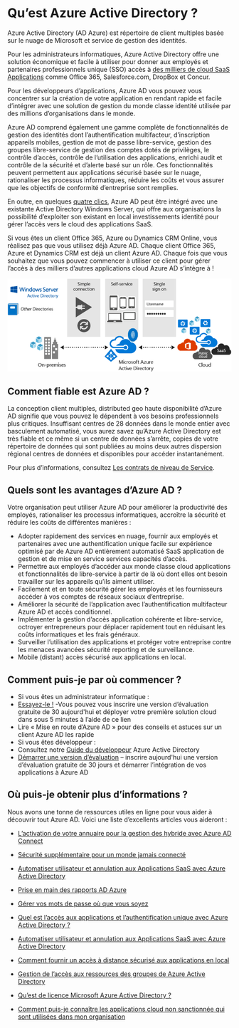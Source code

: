 <properties
    pageTitle="Qu’est Azure Active Directory ?"
    description="Utilisez Azure Active Directory pour étendre vos identités locales existant dans le nuage ou développer des applications Azure AD intégré."
    services="active-directory"
    documentationCenter=""
    authors="markusvi"
    manager="femila"
    editor=""/>

<tags
    ms.service="active-directory"
    ms.workload="identity"
    ms.tgt_pltfrm="na"
    ms.devlang="na"
    ms.topic="article"
    ms.date="08/23/2016"
    ms.author="markusvi"/>


# <a name="what-is-azure-active-directory"></a>Qu’est Azure Active Directory ?





Azure Active Directory (AD Azure) est répertoire de client multiples basée sur le nuage de Microsoft et service de gestion des identités.

Pour les administrateurs informatiques, Azure Active Directory offre une solution économique et facile à utiliser pour donner aux employés et partenaires professionnels unique (SSO) accès à [des milliers de cloud SaaS Applications](http://blogs.technet.com/b/ad/archive/2014/09/03/50-saas-apps-now-support-federation-with-azure-ad.aspx) comme Office 365, Salesforce.com, DropBox et Concur.

Pour les développeurs d’applications, Azure AD vous pouvez vous concentrer sur la création de votre application en rendant rapide et facile d’intégrer avec une solution de gestion du monde classe identité utilisée par des millions d’organisations dans le monde.

Azure AD comprend également une gamme complète de fonctionnalités de gestion des identités dont l’authentification multifacteur, d’inscription appareils mobiles, gestion de mot de passe libre-service, gestion des groupes libre-service de gestion des comptes dotés de privilèges, le contrôle d’accès, contrôle de l’utilisation des applications, enrichi audit et contrôle de la sécurité et d’alerte basé sur un rôle. Ces fonctionnalités peuvent permettent aux applications sécurisé basée sur le nuage, rationaliser les processus informatiques, réduire les coûts et vous assurer que les objectifs de conformité d’entreprise sont remplies.

En outre, en quelques [quatre clics](http://blogs.technet.com/b/ad/archive/2014/08/04/connecting-ad-and-azure-ad-only-4-clicks-with-azure-ad-connect.aspx), Azure AD peut être intégré avec une existante Active Directory Windows Server, qui offre aux organisations la possibilité d’exploiter son existant en local investissements identité pour gérer l’accès vers le cloud des applications SaaS.

Si vous êtes un client Office 365, Azure ou Dynamics CRM Online, vous réalisez pas que vous utilisez déjà Azure AD. Chaque client Office 365, Azure et Dynamics CRM est déjà un client Azure AD. Chaque fois que vous souhaitez que vous pouvez commencer à utiliser ce client pour gérer l’accès à des milliers d’autres applications cloud Azure AD s’intègre à !





![Azure AD Connect pile](./media/active-directory-whatis/Azure_Active_Directory.png)


## <a name="how-reliable-is-azure-ad"></a>Comment fiable est Azure AD ?

La conception client multiples, distributed geo haute disponibilité d’Azure AD signifie que vous pouvez le dépendent à vos besoins professionnels plus critiques. Insuffisant centres de 28 données dans le monde entier avec basculement automatisé, vous aurez savez qu’Azure Active Directory est très fiable et ce même si un centre de données s’arrête, copies de votre répertoire de données qui sont publiées au moins deux autres dispersion régional centres de données et disponibles pour accéder instantanément.

Pour plus d’informations, consultez [Les contrats de niveau de Service](https://azure.microsoft.com/support/legal/sla/).



## <a name="what-are-the-benefits-of-azure-ad"></a>Quels sont les avantages d’Azure AD ?

Votre organisation peut utiliser Azure AD pour améliorer la productivité des employés, rationaliser les processus informatiques, accroître la sécurité et réduire les coûts de différentes manières :

-   Adopter rapidement des services en nuage, fournir aux employés et partenaires avec une authentification unique facile sur expérience optimisé par de Azure AD entièrement automatisé SaaS application de gestion et de mise en service services capacités d’accès.
-   Permettre aux employés d’accéder aux monde classe cloud applications et fonctionnalités de libre-service à partir de là où dont elles ont besoin travailler sur les appareils qu’ils aiment utiliser.
-   Facilement et en toute sécurité gérer les employés et les fournisseurs accéder à vos comptes de réseaux sociaux d’entreprise.
-   Améliorer la sécurité de l’application avec l’authentification multifacteur Azure AD et accès conditionnel.
-   Implémenter la gestion d’accès application cohérente et libre-service, octroyer entrepreneurs pour déplacer rapidement tout en réduisant les coûts informatiques et les frais généraux.
-   Surveiller l’utilisation des applications et protéger votre entreprise contre les menaces avancées sécurité reporting et de surveillance.
-   Mobile (distant) accès sécurisé aux applications en local.






## <a name="how-can-i-get-started"></a>Comment puis-je par où commencer ?
-   Si vous êtes un administrateur informatique :
 - [Essayez-le !](https://azure.microsoft.com/trial/get-started-active-directory/) -Vous pouvez vous inscrire une version d’évaluation gratuite de 30 aujourd'hui et déployer votre première solution cloud dans sous 5 minutes à l’aide de ce lien
 - Lire « Mise en route d’Azure AD » pour des conseils et astuces sur un client Azure AD les rapide
-   Si vous êtes développeur :
 - Consultez notre [Guide du développeur](active-directory-developers-guide.md) Azure Active Directory
 - [Démarrer une version d’évaluation](https://azure.microsoft.com/trial/get-started-active-directory/) – inscrire aujourd'hui une version d’évaluation gratuite de 30 jours et démarrer l’intégration de vos applications à Azure AD



## <a name="where-can-i-learn-more"></a>Où puis-je obtenir plus d’informations ?

Nous avons une tonne de ressources utiles en ligne pour vous aider à découvrir tout Azure AD. Voici une liste d’excellents articles vous aideront :


- [L’activation de votre annuaire pour la gestion des hybride avec Azure AD Connect](active-directory-aadconnect.md)

- [Sécurité supplémentaire pour un monde jamais connecté](../multi-factor-authentication/multi-factor-authentication.md)

- [Automatiser utilisateur et annulation aux Applications SaaS avec Azure Active Directory](active-directory-saas-app-provisioning.md)

- [Prise en main des rapports AD Azure](active-directory-reporting-getting-started.md)

- [Gérer vos mots de passe où que vous soyez](active-directory-passwords.md)

- [Quel est l’accès aux applications et l’authentification unique avec Azure Active Directory ?](active-directory-appssoaccess-whatis.md)

- [Automatiser utilisateur et annulation aux Applications SaaS avec Azure Active Directory](active-directory-saas-app-provisioning.md)

- [Comment fournir un accès à distance sécurisé aux applications en local](active-directory-application-proxy-get-started.md)

- [Gestion de l’accès aux ressources des groupes de Azure Active Directory](active-directory-manage-groups.md)

- [Qu’est de licence Microsoft Azure Active Directory ?](active-directory-licensing-what-is.md)

- [Comment puis-je connaître les applications cloud non sanctionnée qui sont utilisées dans mon organisation](active-directory-cloudappdiscovery-whatis.md)

